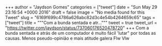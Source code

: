 
+++
author = "Jaydson Gomes"
categories = ["tweet"]
date = "Sun May 29 23:16:54 +0000 2016"
draft = false
image = "No media found for this Tweet"
slug = "6169f699c4786a626abc82d3c4e54b4264659c65"
tags = ["tweet"]
title = """Com a bunda sentada e atr..."""
tweet = true
tweet_url = "https://twitter.com/jaydson/status/737060176520478720"
+++
Com a bunda sentada e atrás de um computador é muito fácil 'lutar" por todas as causas. Menos pseudo-opinião e mais atitude galera Flw Vlw
